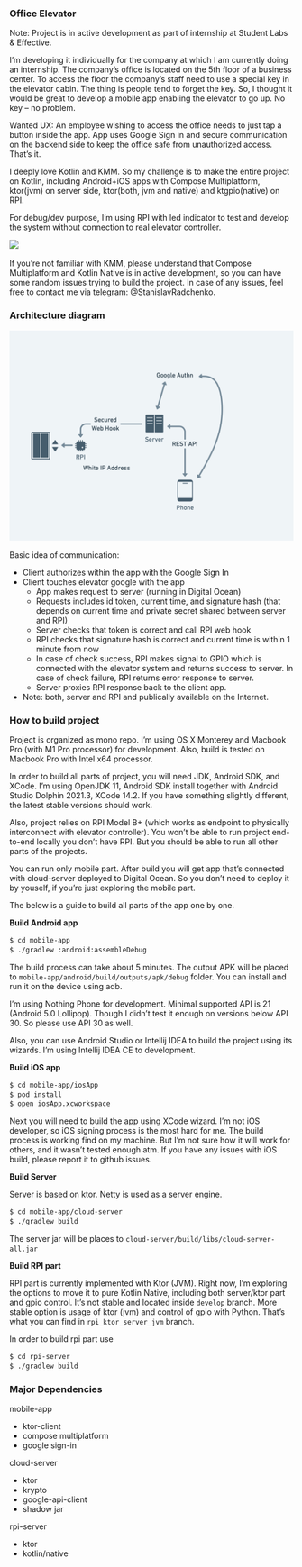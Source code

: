 ### Office Elevator

Note: Project is in active development as part of internship at Student Labs & Effective.

I’m developing it individually for the company at which I am currently doing an internship. The
company’s office is located on the 5th floor of a business center. To access the floor the company’s
staff need to use a special key in the elevator cabin. The thing is people tend to forget the key.
So, I thought it would be great to develop a mobile app enabling the elevator to go up. No key – no
problem.

Wanted UX: An employee wishing to access the office needs to just tap a button inside the app. App
uses Google Sign in and secure communication on the backend side to keep the office safe from
unauthorized access. That’s it.

I deeply love Kotlin and KMM. So my challenge is to make the entire project on Kotlin, including
Android+iOS apps with Compose Multiplatform, ktor(jvm) on server side, ktor(both, jvm and native)
and ktgpio(native) on RPI.

For debug/dev purpose, I’m using RPI with led indicator to test and develop the system without
connection to real elevator controller.

<a href="https://youtu.be/L9RUq4YG8sM"><img src="../assets/demo_thumbnail.png" /><a/>

If you’re not familiar with KMM, please understand that Compose Multiplatform and Kotlin Native is
in active development, so you can have some random issues trying to build the project. In case of
any issues, feel free to contact me via telegram: @StanislavRadchenko.

### Architecture diagram

<img src="../assets/interaction_diagram.png"/>

Basic idea of communication:

- Client authorizes within the app with the Google Sign In
- Client touches elevator google with the app
    - App makes request to server (running in Digital Ocean)
    - Requests includes id token, current time, and signature hash (that depends on current time and
      private secret shared between server and RPI)
    - Server checks that token is correct and call RPI web hook
    - RPI checks that signature hash is correct and current time is within 1 minute from now
    - In case of check success, RPI makes signal to GPIO which is connected with the elevator system
      and returns success to server. In case of check failure, RPI returns error response to server.
    - Server proxies RPI response back to the client app.
- Note: both, server and RPI and publically available on the Internet.

### How to build project

Project is organized as mono repo. I’m using OS X Monterey and Macbook Pro (with M1 Pro processor)
for development. Also, build is tested on Macbook Pro with Intel x64 processor.

In order to build all parts of project, you will need JDK, Android SDK, and XCode. I’m using OpenJDK
11, Android SDK install together with Android Studio Dolphin 2021.3, XCode 14.2. If you have
something slightly different, the latest stable versions should work.

Also, project relies on RPI Model B+ (which works as endpoint to physically interconnect with
elevator controller). You won’t be able to run project end-to-end locally you don’t have RPI. But
you should be able to run all other parts of the projects.

You can run only mobile part. After build you will get app that’s connected with cloud-server
deployed to Digital Ocean. So you don’t need to deploy it by youself, if you’re just exploring the
mobile part.

The below is a guide to build all parts of the app one by one.

**Build Android app**

```bash
$ cd mobile-app
$ ./gradlew :android:assembleDebug
```

The build process can take about 5 minutes. The output APK will be placed
to `mobile-app/android/build/outputs/apk/debug` folder. You can install and run it on the device
using adb.

I’m using Nothing Phone for development. Minimal supported API is 21 (Android 5.0 Lollipop). Though
I didn’t test it enough on versions below API 30. So please use API 30 as well.

Also, you can use Android Studio or Intellij IDEA to build the project using its wizards. I’m using
Intellij IDEA CE to development.

**Build iOS app**

```bash
$ cd mobile-app/iosApp
$ pod install
$ open iosApp.xcworkspace
```

Next you will need to build the app using XCode wizard. I’m not iOS developer, so iOS signing
process is the most hard for me. The build process is working find on my machine. But I’m not sure
how it will work for others, and it wasn’t tested enough atm. If you have any issues with iOS build,
please report it to github issues.

**Build Server**

Server is based on ktor. Netty is used as a server engine.

```bash
$ cd mobile-app/cloud-server
$ ./gradlew build
```

The server jar will be places to `cloud-server/build/libs/cloud-server-all.jar`

**Build RPI part**

RPI part is currently implemented with Ktor (JVM). Right now, I’m exploring the options to move it
to pure Kotlin Native, including both server/ktor part and gpio control. It’s not stable and located
inside `develop` branch. More stable option is usage of ktor (jvm) and control of gpio with Python.
That’s what you can find in `rpi_ktor_server_jvm`  branch.

In order to build rpi part use

```bash
$ cd rpi-server
$ ./gradlew build
```

### Major Dependencies

mobile-app

- ktor-client
- compose multiplatform
- google sign-in

cloud-server

- ktor
- krypto
- google-api-client
- shadow jar

rpi-server

- ktor
- kotlin/native